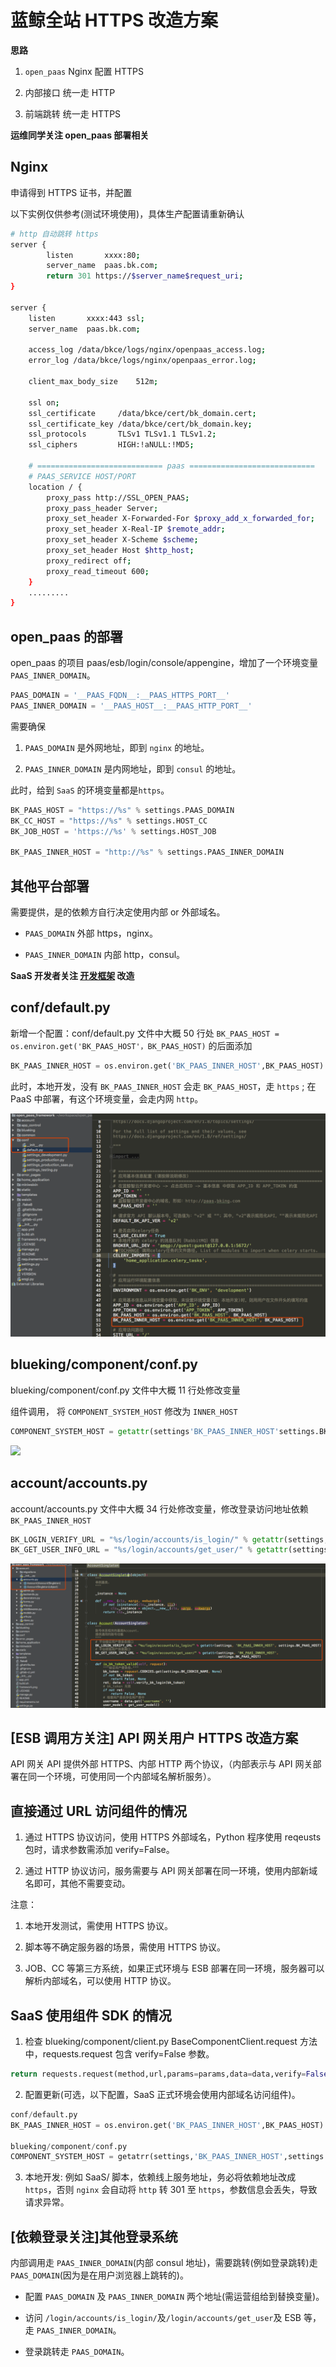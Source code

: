 # 蓝鲸全站 HTTPS 改造方案

**思路**

1. `open_paas` Nginx 配置 HTTPS

2. 内部接口 统一走 HTTP

3. 前端跳转 统一走 HTTPS

**运维同学关注 open_paas 部署相关**

## Nginx

申请得到 HTTPS 证书，并配置

以下实例仅供参考(测试环境使用)，具体生产配置请重新确认

```bash
# http 自动跳转 https
server {
        listen       xxxx:80;
        server_name  paas.bk.com;
        return 301 https://$server_name$request_uri;
}

server {
    listen       xxxx:443 ssl;
    server_name  paas.bk.com;

    access_log /data/bkce/logs/nginx/openpaas_access.log;
    error_log /data/bkce/logs/nginx/openpaas_error.log;

    client_max_body_size    512m;

    ssl on;
    ssl_certificate     /data/bkce/cert/bk_domain.cert;
    ssl_certificate_key /data/bkce/cert/bk_domain.key;
    ssl_protocols       TLSv1 TLSv1.1 TLSv1.2;
    ssl_ciphers         HIGH:!aNULL:!MD5;

    # ============================ paas ============================
    # PAAS_SERVICE HOST/PORT
    location / {
        proxy_pass http://SSL_OPEN_PAAS;
        proxy_pass_header Server;
        proxy_set_header X-Forwarded-For $proxy_add_x_forwarded_for;
        proxy_set_header X-Real-IP $remote_addr;
        proxy_set_header X-Scheme $scheme;
        proxy_set_header Host $http_host;
        proxy_redirect off;
        proxy_read_timeout 600;
    }
    .........
}
```

## open_paas 的部署

open_paas 的项目 paas/esb/login/console/appengine，增加了一个环境变量 `PAAS_INNER_DOMAIN`。

```python
PAAS_DOMAIN = '__PAAS_FQDN__:__PAAS_HTTPS_PORT__'
PAAS_INNER_DOMAIN = '__PAAS_HOST__:__PAAS_HTTP_PORT__'
```

需要确保

1. `PAAS_DOMAIN` 是外网地址，即到 `nginx` 的地址。

2. `PAAS_INNER_DOMAIN` 是内网地址，即到 `consul` 的地址。

此时，给到 `SaaS` 的环境变量都是`https`。

```python
BK_PAAS_HOST = "https://%s" % settings.PAAS_DOMAIN
BK_CC_HOST = "https://%s" % settings.HOST_CC
BK_JOB_HOST = 'https://%s' % settings.HOST_JOB

BK_PAAS_INNER_HOST = "http://%s" % settings.PAAS_INNER_DOMAIN
```

## 其他平台部署

需要提供，是的依赖方自行决定使用内部 or 外部域名。

- `PAAS_DOMAIN`  外部 https，nginx。

- `PAAS_INNER_DOMAIN` 内部 http，consul。

**SaaS 开发者关注 [开发框架](5.1/开发指南/SaaS开发/开发基础/README.md) 改造**

## conf/default.py

新增一个配置：conf/default.py 文件中大概 50 行处 `BK_PAAS_HOST = os.environ.get('BK_PAAS_HOST'，BK_PAAS_HOST)` 的后面添加

```python
BK_PAAS_INNER_HOST = os.environ.get('BK_PAAS_INNER_HOST',BK_PAAS_HOST)
```

此时，本地开发，没有 `BK_PAAS_INNER_HOST` 会走 `BK_PAAS_HOST`，走 `https` ; 在 PaaS 中部署，有这个环境变量，会走内网 `http`。

![](../../assets/15353433877928.png)

## blueking/component/conf.py

blueking/component/conf.py 文件中大概 11 行处修改变量

组件调用， 将 `COMPONENT_SYSTEM_HOST` 修改为 `INNER_HOST`

```python
COMPONENT_SYSTEM_HOST = getattr(settings'BK_PAAS_INNER_HOST'settings.BK_PAAS_HOST)
```

![](../..../../assets/15353434175842.png)

## account/accounts.py

account/accounts.py 文件中大概 34 行处修改变量，修改登录访问地址依赖  `BK_PAAS_INNER_HOST`

```python
BK_LOGIN_VERIFY_URL = "%s/login/accounts/is_login/" % getattr(settings,'BK_PAAS_INNER_HOST',settings.BK_PAAS_HOST)
BK_GET_USER_INFO_URL = "%s/login/accounts/get_user/" % getattr(settings,'BK_PAAS_INNER_HOST',settings.BK_PAAS_HOST)
```

![](../../assets/15353433993101.png)

## [ESB 调用方关注] API 网关用户 HTTPS 改造方案

API 网关 API 提供外部 HTTPS、内部 HTTP 两个协议，（内部表示与 API 网关部署在同一个环境，可使用同一个内部域名解析服务）。

## 直接通过 URL 访问组件的情况

1. 通过 HTTPS 协议访问，使用 HTTPS 外部域名，Python 程序使用 reqeusts 包时，请求参数需添加 verify=False。

2. 通过 HTTP 协议访问，服务需要与 API 网关部署在同一环境，使用内部新域名即可，其他不需要变动。

注意：

1. 本地开发测试，需使用 HTTPS 协议。

2. 脚本等不确定服务器的场景，需使用 HTTPS 协议。

3. JOB、CC 等第三方系统，如果正式环境与 ESB 部署在同一环境，服务器可以解析内部域名，可以使用 HTTP 协议。

## SaaS 使用组件 SDK 的情况

1. 检查 blueking/component/client.py BaseComponentClient.request 方法中，requests.request 包含 verify=False 参数。

```python
return requests.request(method,url,params=params,data=data,verify=False,headers=headers,**kwargs)
```

2. 配置更新(可选，以下配置，SaaS 正式环境会使用内部域名访问组件)。

```python
conf/default.py
BK_PAAS_INNER_HOST = os.environ.get('BK_PAAS_INNER_HOST',BK_PAAS_HOST)

blueking/component/conf.py
COMPONENT_SYSTEM_HOST = getatrr(settings,'BK_PAAS_INNER_HOST',settings.BK_PAAS_HOST)
```

3. 本地开发: 例如 SaaS/ 脚本，依赖线上服务地址，务必将依赖地址改成 `https`，否则 `nginx` 会自动将 `http` 转 301 至 `https`，参数信息会丢失，导致请求异常。

## [依赖登录关注]其他登录系统

内部调用走 `PAAS_INNER_DOMAIN`(内部 consul 地址)，需要跳转(例如登录跳转)走`PAAS_DOMAIN`(因为是在用户浏览器上跳转的)。

- 配置  `PAAS_DOMAIN` 及 `PAAS_INNER_DOMAIN` 两个地址(需运营组给到替换变量)。

- 访问  `/login/accounts/is_login/`及`/login/accounts/get_user`及 ESB 等，走 `PAAS_INNER_DOMAIN`。

- 登录跳转走  `PAAS_DOMAIN`。

